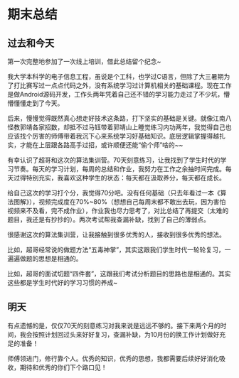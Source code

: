 # 期末总结

## 过去和今天

第一次完整地参加了一次线上培训，借此总结留个纪念~

我大学本科学的电子信息工程，虽说是个工科，也学过C语言，但除了大三暑期为了打比赛写过一点点代码之外，没有系统学习过计算机相关的基础课程。现在工作是做Android源码开发，工作头两年凭着自己还不错的学习能力走过了不少坑，懵懵懂懂走到了今天。

后来，慢慢觉得既然真心想走好技术这条路，打下坚实的基础是关键。就像江南八怪教郭靖各家招数，却抵不过马钰带着郭靖山上睡觉练习内功两年，我觉得自己也应该找个厉害的师傅带着我沉下心来系统学习好基础知识。底层逻辑掌握得越扎实，才能在上层跟各路高手过招，或许顺便还能“偷个师”啥的~~

有幸认识了超哥和这次的算法集训营。70天刻意练习，让我找到了学生时代的学习节奏。每天的学习计划，每周的总结和作业，我努力在工作之余抽时间完成。每天过得特别充实，我喜欢这种学生的状态：每天都在汲取养分，每天都在成长。

给自己这次的学习打个分，我觉得70分吧。没有任何基础（只去年看过一本《算法图解》），视频完成度在70%~80%（想想自己每周末都不敢出去玩，因为害怕视频来不及看，完不成作业），作业我也尽力思考了，对比总结了再提交（太难的题目，我还是有抄抄的）。两次考试帮我查漏补缺，找到了自己的薄弱点。

很感谢这次的算法集训营，让我接触到很多优秀的人，接收到很多优秀的想法。

比如，超哥经常说的做题方法“五毒神掌”，其实这跟我们学生时代一轮轮复习，一遍遍做题的思想是相通的。

比如，超哥的面试切题“四件套”，这跟我们考试分析题目的思路也是相通的。其实这些都是学生时代好的学习习惯的养成~



## 明天

有点遗憾的是，仅仅70天的刻意练习对我来说是远远不够的。接下来两个月的时间，我会按照计划回过头来好好复习，查漏补缺，为10月份的换工作计划做好充足的准备！

师傅领进门，修行靠个人。优秀的知识，优秀的思想，我都需要后续好好消化吸收，期待和优秀的你们下个路口见！